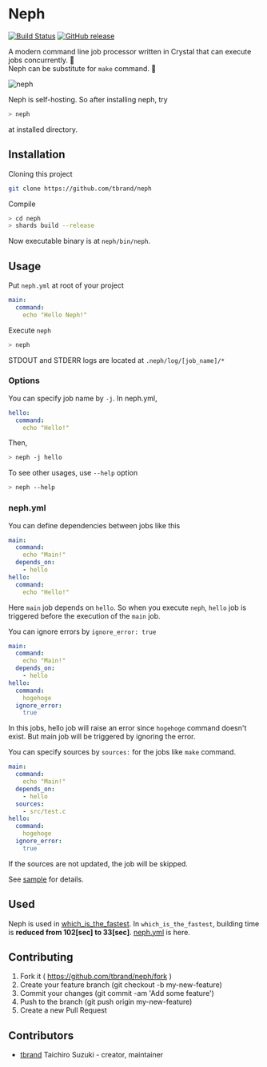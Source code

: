 # Neph

[![Build Status](https://travis-ci.org/tbrand/neph.svg?branch=master)](https://travis-ci.org/tbrand/neph)
[![GitHub release](https://img.shields.io/github/release/tbrand/neph.svg)](https://github.com/tbrand/neph/releases)

A modern command line job processor written in Crystal that can execute jobs concurrently. :rocket:  
Neph can be substitute for `make` command. :rocket:  

![neph](https://raw.githubusercontent.com/tbrand/neph/master/img/neph.gif)  

Neph is self-hosting. So after installing neph, try
```bash
> neph
```
at installed directory.

## Installation

Cloning this project
```bash
git clone https://github.com/tbrand/neph
```

Compile
```bash
> cd neph
> shards build --release
```

Now executable binary is at `neph/bin/neph`.

## Usage

Put `neph.yml` at root of your project
```yaml
main:
  command:
    echo "Hello Neph!"
```

Execute `neph`
```bash
> neph
```

STDOUT and STDERR logs are located at `.neph/log/[job_name]/*`

### Options

You can specify job name by `-j`. In neph.yml,
```yaml
hello:
  command:
    echo "Hello!"
```
Then,
```bash
> neph -j hello
```

To see other usages, use `--help` option
```bash
> neph --help
```

### neph.yml

You can define dependencies between jobs like this
```yaml
main:
  command:
    echo "Main!"
  depends_on:
    - hello
hello:
  command:
    echo "Hello!"
```

Here `main` job depends on `hello`. So when you execute `neph`, `hello` job is triggered before the execution of the `main` job.

You can ignore errors by `ignore_error: true`
```yaml
main:
  command:
    echo "Main!"
  depends_on:
    - hello
hello:
  command:
    hogehoge
  ignore_error:
    true
```
In this jobs, hello job will raise an error since `hogehoge` command doesn't exist. But main job will be triggered by ignoring the error.

You can specify sources by `sources:` for the jobs like `make` command.
```yaml
main:
  command:
    echo "Main!"
  depends_on:
    - hello
  sources:
    - src/test.c
hello:
  command:
    hogehoge
  ignore_error:
    true
```
If the sources are not updated, the job will be skipped.

See [sample](https://github.com/tbrand/neph/blob/master/sample/neph.yml) for details.

## Used

Neph is used in [which_is_the_fastest](https://github.com/tbrand/which_is_the_fastest). In `which_is_the_fastest`, building time is **reduced from 102[sec] to 33[sec]**. [neph.yml](https://github.com/tbrand/which_is_the_fastest/blob/master/neph.yml) is here.

## Contributing

1. Fork it ( https://github.com/tbrand/neph/fork )
2. Create your feature branch (git checkout -b my-new-feature)
3. Commit your changes (git commit -am 'Add some feature')
4. Push to the branch (git push origin my-new-feature)
5. Create a new Pull Request

## Contributors

- [tbrand](https://github.com/tbrand) Taichiro Suzuki - creator, maintainer
